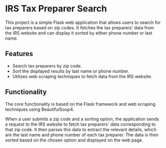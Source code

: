 # IRS Tax Preparer Search

This project is a simple Flask web application that allows users to search for tax preparers based on zip codes. It fetches the tax preparers' data from the IRS website and can display it sorted by either phone number or last name.

## Features

- Search tax preparers by zip code.
- Sort the displayed results by last name or phone number.
- Utilizes web scraping techniques to fetch data from the IRS website.

## Functionality

The core functionality is based on the Flask framework and web scraping techniques using BeautifulSoup4.

When a user submits a zip code and a sorting option, the application sends a request to the IRS website to fetch tax preparers' data corresponding to that zip code. It then parses this data to extract the relevant details, which are the last name and phone number of each tax preparer. The data is then sorted based on the chosen option and displayed on the web page.


